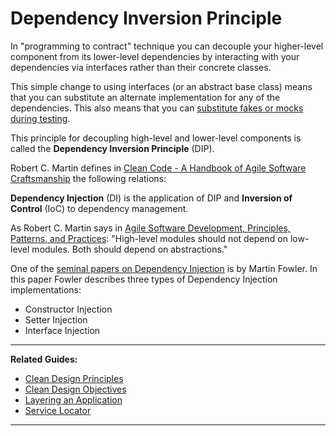 # Dependency Inversion Principle

In "programming to contract" technique you can decouple your higher-level component from its 
lower-level dependencies by interacting with your dependencies via interfaces rather than their 
concrete classes. 

This simple change to using interfaces (or an abstract base class) means that you can substitute an 
alternate implementation for any of the dependencies. This also means that you can [substitute fakes 
or mocks during testing][1].

This principle for decoupling high-level and lower-level components is called the **Dependency 
Inversion Principle** (DIP). 

Robert C. Martin defines in [Clean Code - A Handbook of Agile Software Craftsmanship][2] the 
following relations:

**Dependency Injection** (DI) is the application of DIP and **Inversion of Control** (IoC) to 
dependency management.

As Robert C. Martin says in [Agile Software Development, Principles, Patterns, and 
Practices][3]: "High-level modules should not depend on low-level modules. Both should depend on 
abstractions."

One of the [seminal papers on Dependency Injection][4] is by Martin Fowler. In this paper Fowler 
describes three types of Dependency Injection implementations:

- Constructor Injection
- Setter Injection
- Interface Injection

---

**Related Guides:**

- [Clean Design Principles][5]
- [Clean Design Objectives][6]
- [Layering an Application][7]
- [Service Locator][8]

---

[1]: http://download.microsoft.com/download/3/A/7/3A7FA450-1F33-41F7-9E6D-3AA95B5A6AEA/MSDNMagazineMarch2008en-us.chm
[2]: https://www.goodreads.com/book/show/3735293-clean-code
[3]: https://www.goodreads.com/book/show/84985.Agile_Software_Development_Principles_Patterns_and_Practices
[4]: http://martinfowler.com/articles/injection.html 
[5]: /Guides/Clean%20Design/Clean%20Design%20Principles
[6]: /Guides/Clean%20Design/Clean%20Design%20Objectives
[7]: /Guides/Clean%20Design/Layering%20an%20Application
[8]: /Guides/Clean%20Design/Service%20Locator
